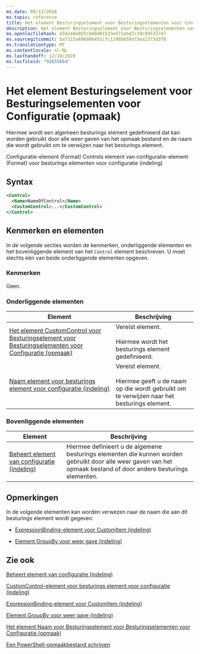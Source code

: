 ```yaml
---
ms.date: 09/13/2016
ms.topic: reference
title: Het element Besturingselement voor Besturingselementen voor Configuratie (opmaak)
description: Het element Besturingselement voor Besturingselementen voor Configuratie (opmaak)
ms.openlocfilehash: 43424de025cb89d81533e973abd7c39c09533747
ms.sourcegitcommit: ba7315a496986451cfc1296b659d73ea2373d3f0
ms.translationtype: MT
ms.contentlocale: nl-NL
ms.lasthandoff: 12/10/2020
ms.locfileid: "92655664"
---
```

# <a name="control-element-for-controls-for-configuration-format"></a>Het element Besturingselement voor Besturingselementen voor Configuratie (opmaak)

Hiermee wordt een algemeen besturings element gedefinieerd dat kan worden gebruikt door alle weer gaven van het opmaak bestand en de naam die wordt gebruikt om te verwijzen naar het besturings element.

Configuratie-element (Format) Controls element van configuratie-element (Format) voor besturings elementen voor configuratie (indeling)

## <a name="syntax"></a>Syntax

```xml
<Control>
  <Name>NameOfControl</Name>
  <CustomControl>...</CustomControl>
</Control>
```

## <a name="attributes-and-elements"></a>Kenmerken en elementen

In de volgende secties worden de kenmerken, onderliggende elementen en het bovenliggende element van het `Control` element beschreven. U moet slechts één van beide onderliggende elementen opgeven.

### <a name="attributes"></a>Kenmerken

Geen.

### <a name="child-elements"></a>Onderliggende elementen

|Element|Beschrijving|
|-------------|-----------------|
|[Het element CustomControl voor Besturingselement voor Besturingselementen voor Configuratie (opmaak)](./customcontrol-element-for-control-for-controls-for-configuration-format.md)|Vereist element.<br /><br /> Hiermee wordt het besturings element gedefinieerd.|
|[Naam element voor besturings element voor configuratie (indeling)](./name-element-for-control-for-controls-for-configuration-format.md)|Vereist element.<br /><br /> Hiermee geeft u de naam op die wordt gebruikt om te verwijzen naar het besturings element.|

### <a name="parent-elements"></a>Bovenliggende elementen

|Element|Beschrijving|
|-------------|-----------------|
|[Beheert element van configuratie (indeling)](./controls-element-for-configuration-format.md)|Hiermee definieert u de algemene besturings elementen die kunnen worden gebruikt door alle weer gaven van het opmaak bestand of door andere besturings elementen.|

## <a name="remarks"></a>Opmerkingen

In de volgende elementen kan worden verwezen naar de naam die aan dit besturings element wordt gegeven:

- [ExpressionBinding-element voor CustomItem (indeling)](./expressionbinding-element-for-customitem-for-controls-for-configuration-format.md)

- [Element GroupBy voor weer gave (indeling)](./groupby-element-for-view-format.md)

## <a name="see-also"></a>Zie ook

[Beheert element van configuratie (indeling)](./controls-element-for-configuration-format.md)

[CustomControl-element voor besturings element voor configuratie (indeling)](./customcontrol-element-for-control-for-controls-for-configuration-format.md)

[ExpressionBinding-element voor CustomItem (indeling)](./expressionbinding-element-for-customitem-for-controls-for-configuration-format.md)

[Element GroupBy voor weer gave (indeling)](./groupby-element-for-view-format.md)

[Het element Naam voor Besturingselement voor Besturingselementen voor Configuratie (opmaak)](./name-element-for-control-for-controls-for-configuration-format.md)

[Een PowerShell-opmaakbestand schrijven](./writing-a-powershell-formatting-file.md)
